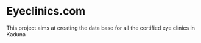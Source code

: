 # Eyeclinics.com
This project aims at creating the data base for all the certified eye clinics in Kaduna
